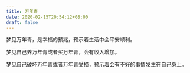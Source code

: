 ```yaml
---
title: 万年青
date: 2020-02-15T20:54:12+08:00
draft: false
---
```


梦见万年青，是幸福的预兆，预示着生活中会平安顺利。<br>


梦见自己养万年青或者买万年青，会有收入增加。<br>


梦见自己破坏万年青或者万年青受损，预示着会有不好的事情发生在自己身上。<br>
